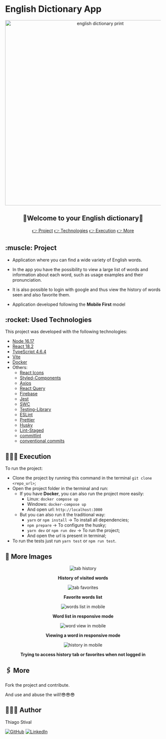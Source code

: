 # English Dictionary App

<div align="center">
  <img alt="english dictionary print" src="./.img/banner.png" style="height: 600px" />
</div>

<div align="center">
  <h2>📖<b>Welcome to your English dictionary</b>📖</h2>
</div>

<div align="center">
 <a href="#project">👉 Project</a>
 <a href="#technologies">👉 Technologies</a>
 <a href="#execution">👉 Execution</a>
 <a href="#more">👉 More</a>
</div>

<h2 id="project">:muscle: Project</h2>

- Application where you can find a wide variety of English words.

- In the app you have the possibility to view a large list of words and information about each word, such as usage examples and their pronunciation.

- It is also possible to login with google and thus view the history of words seen and also favorite them.

- Application developed following the <b>Mobile First</b> model

<h2 id="technologies">:rocket: Used Technologies</h2>

This project was developed with the following technologies:

- [Node 16.17](https://nodejs.org/en/)
- [React 18.2](https://reactjs.org/)
- [TypeScript 4.6.4](https://www.typescriptlang.org/)
- [Vite](https://vitejs.dev/)
- [Docker](https://docs.docker.com/)
- Others:
  - [React Icons](https://react-icons.github.io/react-icons)
  - [Styled-Components](https://github.com/styled-components/styled-components)
  - [Axios](https://axios-http.com/docs/intro)
  - [React Query](https://react-query-v3.tanstack.com/)
  - [Firebase](https://firebase.google.com/docs?gclid=CjwKCAjwg5uZBhATEiwAhhRLHph3fnjC04qJosdpJO4csja2yAkbQ8Asp433XrJI_Klarx5bLqumrhoCWG8QAvD_BwE&gclsrc=aw.ds)
  - [Jest](https://jestjs.io/)
  - [SWC](https://swc.rs/docs/usage/jest)
  - [Testing-Library](https://testing-library.com/docs/)
  - [ESLint](https://eslint.org/)
  - [Prettier](https://prettier.io/)
  - [Husky](https://typicode.github.io/husky/#/)
  - [Lint-Staged](https://github.com/okonet/lint-staged)
  - [commitlint](https://commitlint.js.org/#/)
  - [conventional commits](https://www.conventionalcommits.org/en/v1.0.0/)

<h2 id="execution">👨🏻‍💻 Execution</h2>

To run the project:

- Clone the project by running this command in the terminal `git clone <repo_url>`;
- Open the project folder in the terminal and run:
  - If you have <b>Docker</b>, you can also run the project more easily:
    - Linux: `docker compose up`
    - Windows: `docker-compose up`
    - And open url: `http://localhost:3000`
  - But you can also run it the traditional way:
    - `yarn` or `npm install` -> To install all dependencies;
    - `npm prepare` -> To configure the husky;
    - `yarn dev` or `npm run dev` -> To run the project;
    - And open the url is present in terminal;
- To run the tests just run `yarn test` or `npm run test`.

<h2 id="more">🌆 More Images</h2>

<div align="center">
  <img src="./.img/tab_history.png" alt="tab history">
  <b><p align="center">History of visited words</p></b>
</div>
<div align="center">
  <img src="./.img/tab_favorites.png" alt="tab favorites">
  <b><p align="center">Favorite words list</p></b>
</div>

<div align="center">
  <img src="./.img/mobile_list.png" alt="words list in mobile">
  <b><p align="center">Word list in responsive mode</p></b>
</div>
<div align="center">
  <img src="./.img/mobile_word.png" alt="word view in mobile">
  <b><p align="center">Viewing a word in responsive mode</p></b>
</div>
<div align="center">
  <img src="./.img/mobile_signin.png" alt="history in mobile">
  <b><p align="center">Trying to access history tab or favorites when not logged in</p></b>
</div>

<h2 id="more">🖇 More</h2>

Fork the project and contribute.

And use and abuse the will!😎😎😎

<h2 id="author">👨🏻‍🎓 Author</h2>

Thiago Stival

[![GitHub](https://img.shields.io/badge/-Github-000?style=flat-square&logo=Github&logoColor=white&link=https://github.com/thiagostival)](https://github.com/thiagostival)
[![LinkedIn](https://img.shields.io/badge/-LinkedIn-blue?style=flat-square&logo=Linkedin&logoColor=white&link=https://www.linkedin.com/in/thiago-stival/)](https://www.linkedin.com/in/thiagostival/)
